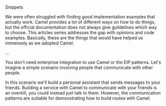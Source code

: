 Snippets

We were often struggled with finding good implementation examples that actually work.
Camel provides a lot of different ways on how to do things, but the official documentation does not always give guildelines which way to choose.
This articles series addresses the gap with opinions and code examples.
Basically, these are the things that would have helped us immensely as we adopted Camel.

...

You don't need enterprise integration to use Camel or the EIP patterns.
Let's imagine a simple scenario involving people that communicate with other people.

In this scenario we'll build a personal assistant that sends messages to your friends.
Building a service with Camel to communicate with your friends is an overkill, you could instead just talk to them.
However, the communication patterns are suitable for demonstrating how to build routes with Camel.

